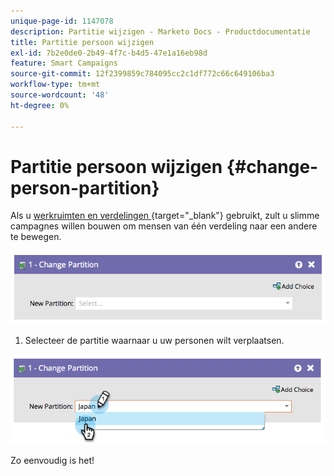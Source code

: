 ```yaml
---
unique-page-id: 1147078
description: Partitie wijzigen - Marketo Docs - Productdocumentatie
title: Partitie persoon wijzigen
exl-id: 7b2e0de0-2b49-4f7c-b4d5-47e1a16eb98d
feature: Smart Campaigns
source-git-commit: 12f2399859c784095cc2c1df772c66c649106ba3
workflow-type: tm+mt
source-wordcount: '48'
ht-degree: 0%

---
```


# Partitie persoon wijzigen {#change-person-partition}

Als u [ werkruimten en verdelingen ](/help/marketo/product-docs/administration/workspaces-and-person-partitions/understanding-workspaces-and-person-partitions.md){target="_blank"} gebruikt, zult u slimme campagnes willen bouwen om mensen van één verdeling naar een andere te bewegen.

![](assets/change-person-partition-1.png)

1. Selecteer de partitie waarnaar u uw personen wilt verplaatsen.

![](assets/change-person-partition-2.png)

Zo eenvoudig is het!
